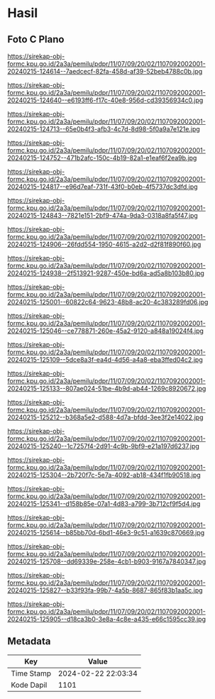 # Hasil

## Foto C Plano

https://sirekap-obj-formc.kpu.go.id/2a3a/pemilu/pdpr/11/07/09/20/02/1107092002001-20240215-124614--7aedcecf-82fa-458d-af39-52beb4788c0b.jpg

https://sirekap-obj-formc.kpu.go.id/2a3a/pemilu/pdpr/11/07/09/20/02/1107092002001-20240215-124640--e6193ff6-f17c-40e8-956d-cd39356934c0.jpg

https://sirekap-obj-formc.kpu.go.id/2a3a/pemilu/pdpr/11/07/09/20/02/1107092002001-20240215-124713--65e0b4f3-afb3-4c7d-8d98-5f0a9a7e121e.jpg

https://sirekap-obj-formc.kpu.go.id/2a3a/pemilu/pdpr/11/07/09/20/02/1107092002001-20240215-124752--471b2afc-150c-4b19-82a1-e1eaf6f2ea9b.jpg

https://sirekap-obj-formc.kpu.go.id/2a3a/pemilu/pdpr/11/07/09/20/02/1107092002001-20240215-124817--e96d7eaf-731f-43f0-b0eb-4f5737dc3dfd.jpg

https://sirekap-obj-formc.kpu.go.id/2a3a/pemilu/pdpr/11/07/09/20/02/1107092002001-20240215-124843--7821e151-2bf9-474a-9da3-0318a8fa5f47.jpg

https://sirekap-obj-formc.kpu.go.id/2a3a/pemilu/pdpr/11/07/09/20/02/1107092002001-20240215-124906--26fdd554-1950-4615-a2d2-d2f81f890f60.jpg

https://sirekap-obj-formc.kpu.go.id/2a3a/pemilu/pdpr/11/07/09/20/02/1107092002001-20240215-124938--2f513921-9287-450e-bd6a-ad5a8b103b80.jpg

https://sirekap-obj-formc.kpu.go.id/2a3a/pemilu/pdpr/11/07/09/20/02/1107092002001-20240215-125001--60822c64-9623-48b8-ac20-4c383289fd06.jpg

https://sirekap-obj-formc.kpu.go.id/2a3a/pemilu/pdpr/11/07/09/20/02/1107092002001-20240215-125046--ce778871-260e-45a2-9120-a848a19024f4.jpg

https://sirekap-obj-formc.kpu.go.id/2a3a/pemilu/pdpr/11/07/09/20/02/1107092002001-20240215-125109--5dce8a3f-ea4d-4d56-a4a8-eba3ffed04c2.jpg

https://sirekap-obj-formc.kpu.go.id/2a3a/pemilu/pdpr/11/07/09/20/02/1107092002001-20240215-125133--807ae024-51be-4b9d-ab44-1269c8920672.jpg

https://sirekap-obj-formc.kpu.go.id/2a3a/pemilu/pdpr/11/07/09/20/02/1107092002001-20240215-125212--b368a5e2-d588-4d7a-bfdd-3ee3f2e14022.jpg

https://sirekap-obj-formc.kpu.go.id/2a3a/pemilu/pdpr/11/07/09/20/02/1107092002001-20240215-125240--1c7257f4-2d91-4c9b-9bf9-e21a197d6237.jpg

https://sirekap-obj-formc.kpu.go.id/2a3a/pemilu/pdpr/11/07/09/20/02/1107092002001-20240215-125304--2b720f7c-5e7a-4092-ab18-434f1fb90518.jpg

https://sirekap-obj-formc.kpu.go.id/2a3a/pemilu/pdpr/11/07/09/20/02/1107092002001-20240215-125341--d158b85e-07a1-4d83-a799-3b712cf9f5d4.jpg

https://sirekap-obj-formc.kpu.go.id/2a3a/pemilu/pdpr/11/07/09/20/02/1107092002001-20240215-125614--b85bb70d-6bd1-46e3-9c51-a1639c870669.jpg

https://sirekap-obj-formc.kpu.go.id/2a3a/pemilu/pdpr/11/07/09/20/02/1107092002001-20240215-125708--dd69339e-258e-4cb1-b903-9167a7840347.jpg

https://sirekap-obj-formc.kpu.go.id/2a3a/pemilu/pdpr/11/07/09/20/02/1107092002001-20240215-125827--b33f93fa-99b7-4a5b-8687-865f83b1aa5c.jpg

https://sirekap-obj-formc.kpu.go.id/2a3a/pemilu/pdpr/11/07/09/20/02/1107092002001-20240215-125905--d18ca3b0-3e8a-4c8e-a435-e66c1595cc39.jpg


## Metadata

| Key        | Value               |
| ---------- | ------------------- |
| Time Stamp | 2024-02-22 22:03:34 |
| Kode Dapil | 1101                |



